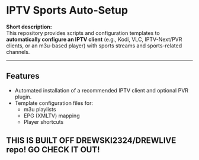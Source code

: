 ﻿# IPTV Sports Auto-Setup 

**Short description:**  
This repository provides scripts and configuration templates to **automatically configure an IPTV client** (e.g., Kodi, VLC, IPTV-Next/PVR clients, or an m3u-based player) with sports streams and sports-related channels.  

---

## Features

- Automated installation of a recommended IPTV client and optional PVR plugin.
- Template configuration files for:
  - m3u playlists
  - EPG (XMLTV) mapping
  - Player shortcuts

## THIS IS BUILT OFF DREWSKI2324/DREWLIVE repo! GO CHECK IT OUT!

